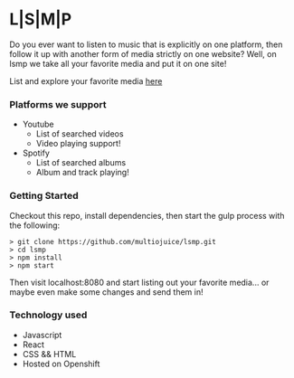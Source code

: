 # L|S|M|P
Do you ever want to listen to music that is explicitly on one platform, then follow it up with another form of media strictly on one website? Well, on lsmp we take all your favorite media and put it on one site!

List and explore your favorite media [here](http://lsmp-lsmp.a.csh.rit.edu/)

### Platforms we support
* Youtube
  * List of searched videos
  * Video playing support!
* Spotify
  * List of searched albums
  * Album and track playing!


### Getting Started
Checkout this repo, install dependencies, then start the gulp process with the following:

```
> git clone https://github.com/multiojuice/lsmp.git
> cd lsmp
> npm install
> npm start
```
Then visit localhost:8080 and start listing out your favorite media... or maybe even make some changes and send them in!

### Technology used
* Javascript
* React
* CSS && HTML
* Hosted on Openshift
